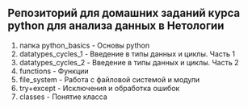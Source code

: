 ## Репозиторий для домашних заданий курса python для анализа данных в Нетологии  

1) папка python_basics - Основы python
2) datatypes_cycles_1 - Введение в типы данных и циклы. Часть 1
3) datatypes_cycles_2 - Введение в типы данных и циклы. Часть 2
4) functions - Функции
5) file_system - Работа с файловой системой и модули
6) try+except - Исключения и обработка ошибок
7) classes - Понятие класса